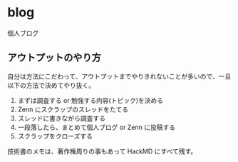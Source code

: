# blog

個人ブログ

## アウトプットのやり方

自分は方法にこだわって、アウトプットまでやりきれないことが多いので、一旦以下の方法で決めてやり抜く。

1. まずは調査する or 勉強する内容(トピック)を決める
2. Zenn にスクラップのスレッドをたてる
3. スレッドに書きながら調査する
4. 一段落したら、まとめて個人ブログ or Zenn に投稿する
5. スクラップをクローズする

技術書のメモは、著作権周りの事もあって HackMD にすべて残す。
